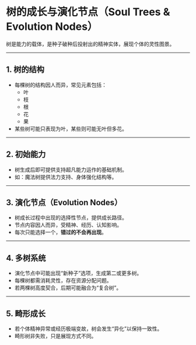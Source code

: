 # 树的成长与演化节点（Soul Trees & Evolution Nodes）

树是能力的载体，是种子破种后投射出的精神实体，展现个体的灵性图景。

---

## 1. 树的结构

- 每棵树的结构因人而异，常见元素包括：
  - 叶
  - 枝
  - 根
  - 花
  - 果
- 某些树可能只表现为叶，某些则可能无叶但多花。

---

## 2. 初始能力

- 树生成后即可提供支持超凡能力运作的基础机制。
- 如：魔法树提供法力支持、身体强化结构等。

---

## 3. 演化节点（Evolution Nodes）

- 树成长过程中出现的选择性节点，提供成长路径。
- 节点内容因人而异，受精神、经历、认知影响。
- 每次只能选择一个，**错过的不会再出现**。

---

## 4. 多树系统

- 演化节点中可能出现“新种子”选项，生成第二或更多树。
- 每棵树都需消耗灵性，存在资源分配问题。
- 若两棵树高度契合，后期可能融合为“复合树”。

---

## 5. 畸形成长

- 若个体精神异常或经历极端变故，树会发生“异化”以保持一致性。
- 畸形树非失败，只是展现方式不同。
